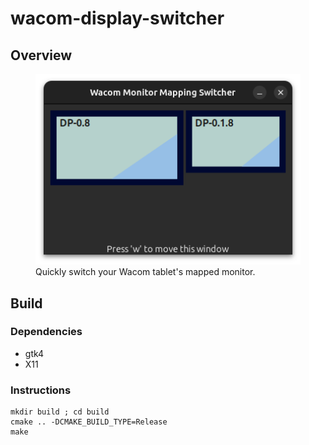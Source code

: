 # wacom-display-switcher

## Overview

<figure>
    <img src="docs/assets/window.png" alt="The application window">
    <figcaption>Quickly switch your Wacom tablet's mapped monitor.</figcaption>
</figure>

## Build

### Dependencies

- gtk4
- X11

### Instructions

```
mkdir build ; cd build
cmake .. -DCMAKE_BUILD_TYPE=Release
make
```